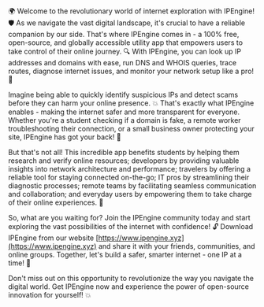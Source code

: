🌍 Welcome to the revolutionary world of internet exploration with IPEngine! 🛡️ As we navigate the vast digital landscape, it's crucial to have a reliable companion by our side. That's where IPEngine comes in - a 100% free, open-source, and globally accessible utility app that empowers users to take control of their online journey. 🔍 With IPEngine, you can look up IP addresses and domains with ease, run DNS and WHOIS queries, trace routes, diagnose internet issues, and monitor your network setup like a pro! 📡

Imagine being able to quickly identify suspicious IPs and detect scams before they can harm your online presence. 💥 That's exactly what IPEngine enables - making the internet safer and more transparent for everyone. Whether you're a student checking if a domain is fake, a remote worker troubleshooting their connection, or a small business owner protecting your site, IPEngine has got your back! 🚀

But that's not all! This incredible app benefits students by helping them research and verify online resources; developers by providing valuable insights into network architecture and performance; travelers by offering a reliable tool for staying connected on-the-go; IT pros by streamlining their diagnostic processes; remote teams by facilitating seamless communication and collaboration; and everyday users by empowering them to take charge of their online experiences. 🌈

So, what are you waiting for? Join the IPEngine community today and start exploring the vast possibilities of the internet with confidence! 🔓 Download IPEngine from our website [https://www.ipengine.xyz](https://www.ipengine.xyz) and share it with your friends, communities, and online groups. Together, let's build a safer, smarter internet - one IP at a time! 🌟

Don't miss out on this opportunity to revolutionize the way you navigate the digital world. Get IPEngine now and experience the power of open-source innovation for yourself! 💥